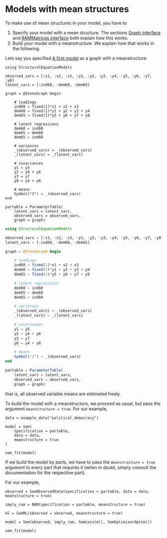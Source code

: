 # Models with mean structures

To make use of mean structures in your model, you have to
1. Specify your model with a mean structure. The sections [Graph interface](@ref) and [RAMMatrices interface](@ref) both explain how this works.
2. Build your model with a meanstructure. We explain how that works in the following.

Lets say you specified [A first model](@ref) as a graph with a meanstructure:

```@setup meanstructure
using StructuralEquationModels

observed_vars = [:x1, :x2, :x3, :y1, :y2, :y3, :y4, :y5, :y6, :y7, :y8]
latent_vars = [:ind60, :dem60, :dem65]

graph = @StenoGraph begin

    # loadings
    ind60 → fixed(1)*x1 + x2 + x3
    dem60 → fixed(1)*y1 + y2 + y3 + y4
    dem65 → fixed(1)*y5 + y6 + y7 + y8

    # latent regressions
    dem60 ← ind60
    dem65 ← dem60
    dem65 ← ind60

    # variances
    _(observed_vars) ↔ _(observed_vars)
    _(latent_vars) ↔ _(latent_vars)

    # covariances
    y1 ↔ y5
    y2 ↔ y4 + y6
    y3 ↔ y7
    y8 ↔ y4 + y6

    # means
    Symbol("1") → _(observed_vars)
end

partable = ParameterTable(
    latent_vars = latent_vars, 
    observed_vars = observed_vars, 
    graph = graph)
```

```julia
using StructuralEquationModels

observed_vars = [:x1, :x2, :x3, :y1, :y2, :y3, :y4, :y5, :y6, :y7, :y8]
latent_vars = [:ind60, :dem60, :dem65]

graph = @StenoGraph begin

    # loadings
    ind60 → fixed(1)*x1 + x2 + x3
    dem60 → fixed(1)*y1 + y2 + y3 + y4
    dem65 → fixed(1)*y5 + y6 + y7 + y8

    # latent regressions
    dem60 ← ind60
    dem65 ← dem60
    dem65 ← ind60

    # variances
    _(observed_vars) ↔ _(observed_vars)
    _(latent_vars) ↔ _(latent_vars)

    # covariances
    y1 ↔ y5
    y2 ↔ y4 + y6
    y3 ↔ y7
    y8 ↔ y4 + y6

    # means
    Symbol("1") → _(observed_vars)
end

partable = ParameterTable(
    latent_vars = latent_vars, 
    observed_vars = observed_vars, 
    graph = graph)
```

that is, all observed variable means are estimated freely.

To build the model with a meanstructure, we proceed as usual, but pass the argument `meanstructure = true`.
For our example,

```@example meanstructure
data = example_data("political_democracy")

model = Sem(
    specification = partable,
    data = data,
    meanstructure = true
)

sem_fit(model)
```

If we build the model by parts, we have to pass the `meanstructure = true` argument to every part that requires it (when in doubt, simply comsult the documentation for the respective part).

For our example,

```@example meanstructure
observed = SemObservedData(specification = partable, data = data, meanstructure = true)

imply_ram = RAM(specification = partable, meanstructure = true)

ml = SemML(observed = observed, meanstructure = true)

model = Sem(observed, imply_ram, SemLoss(ml), SemOptimizerOptim())

sem_fit(model)
```